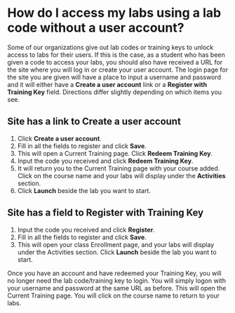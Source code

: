 # How do I access my labs using a lab code without a user account?

Some of our organizations give out lab codes or training keys to unlock access to labs for their users. If this is the case, as a student who has been given a code to access your labs, you should also have received a URL for the site where you will log in or create your user account. The login page for the site you are given will have a place to input a username and password and it will either have a **Create a user account** link  or a **Register with Training Key** field. Directions differ slightly depending on which items you see.  

## Site has a link to **Create a user account**
1. Click **Create a user account**.
1. Fill in all the fields to register and click **Save**. 
1. This will open a Current Training page. Click **Redeem Training Key**. 
1. Input the code you received and click **Redeem Training Key**. 
1. It will return you to the Current Training page with your course added. Click on the course name and your labs will display under the **Activities** section. 
1. Click **Launch** beside the lab you want to start.  

## Site has a field to **Register with Training Key**
1. Input the code you received and click **Register**. 
1. Fill in all the fields to register and click **Save**. 
1. This will open your class Enrollment page, and your labs will display under the Activities section. Click **Launch** beside the lab you want to start.  

Once you have an account and have redeemed your Training Key, you will no longer need the lab code/training key to login. You will simply logon with your username and password at the same URL as before. This will open the Current Training page. You will click on the course name to return to your labs. 
